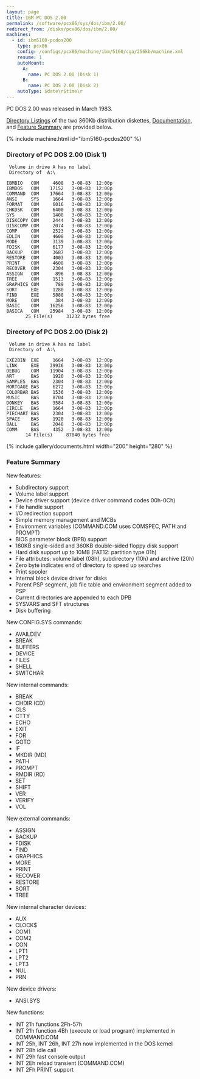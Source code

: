 ```yaml
---
layout: page
title: IBM PC DOS 2.00
permalink: /software/pcx86/sys/dos/ibm/2.00/
redirect_from: /disks/pcx86/dos/ibm/2.00/
machines:
  - id: ibm5160-pcdos200
    type: pcx86
    config: /configs/pcx86/machine/ibm/5160/cga/256kb/machine.xml
    resume: 1
    autoMount:
      A:
        name: PC DOS 2.00 (Disk 1)
      B:
        name: PC DOS 2.00 (Disk 2)
    autoType: $date\r$time\r
---
```


PC DOS 2.00 was released in March 1983.

[Directory Listings](#directory-of-pc-dos-200-disk-1) of the two
360Kb distribution diskettes, [Documentation](#documents), and [Feature Summary](#feature-summary) are provided below.

{% include machine.html id="ibm5160-pcdos200" %}

### Directory of PC DOS 2.00 (Disk 1)

	 Volume in drive A has no label
	 Directory of  A:\
	
	IBMBIO   COM     4608   3-08-83  12:00p
	IBMDOS   COM    17152   3-08-83  12:00p
	COMMAND  COM    17664   3-08-83  12:00p
	ANSI     SYS     1664   3-08-83  12:00p
	FORMAT   COM     6016   3-08-83  12:00p
	CHKDSK   COM     6400   3-08-83  12:00p
	SYS      COM     1408   3-08-83  12:00p
	DISKCOPY COM     2444   3-08-83  12:00p
	DISKCOMP COM     2074   3-08-83  12:00p
	COMP     COM     2523   3-08-83  12:00p
	EDLIN    COM     4608   3-08-83  12:00p
	MODE     COM     3139   3-08-83  12:00p
	FDISK    COM     6177   3-08-83  12:00p
	BACKUP   COM     3687   3-08-83  12:00p
	RESTORE  COM     4003   3-08-83  12:00p
	PRINT    COM     4608   3-08-83  12:00p
	RECOVER  COM     2304   3-08-83  12:00p
	ASSIGN   COM      896   3-08-83  12:00p
	TREE     COM     1513   3-08-83  12:00p
	GRAPHICS COM      789   3-08-83  12:00p
	SORT     EXE     1280   3-08-83  12:00p
	FIND     EXE     5888   3-08-83  12:00p
	MORE     COM      384   3-08-83  12:00p
	BASIC    COM    16256   3-08-83  12:00p
	BASICA   COM    25984   3-08-83  12:00p
	       25 File(s)     31232 bytes free

### Directory of PC DOS 2.00 (Disk 2)

	 Volume in drive A has no label
	 Directory of  A:\
	
	EXE2BIN  EXE     1664   3-08-83  12:00p
	LINK     EXE    39936   3-08-83  12:00p
	DEBUG    COM    11904   3-08-83  12:00p
	ART      BAS     1920   3-08-83  12:00p
	SAMPLES  BAS     2304   3-08-83  12:00p
	MORTGAGE BAS     6272   3-08-83  12:00p
	COLORBAR BAS     1536   3-08-83  12:00p
	MUSIC    BAS     8704   3-08-83  12:00p
	DONKEY   BAS     3584   3-08-83  12:00p
	CIRCLE   BAS     1664   3-08-83  12:00p
	PIECHART BAS     2304   3-08-83  12:00p
	SPACE    BAS     1920   3-08-83  12:00p
	BALL     BAS     2048   3-08-83  12:00p
	COMM     BAS     4352   3-08-83  12:00p
	       14 File(s)     87040 bytes free

{% include gallery/documents.html width="200" height="280" %}

### Feature Summary

New features:

- Subdirectory support
- Volume label support
- Device driver support (device driver command codes 00h-0Ch)
- File handle support
- I/O redirection support
- Simple memory management and MCBs
- Environment variables (COMMAND.COM uses COMSPEC, PATH and PROMPT)
- BIOS parameter block (BPB) support
- 180KB single-sided and 360KB double-sided floppy disk support
- Hard disk support up to 10MB (FAT12: partition type 01h)
- File attributes: volume label (08h), subdirectory (10h) and archive (20h)
- Zero byte indicates end of directory to speed up searches
- Print spooler
- Internal block device driver for disks
- Parent PSP segment, job file table and environment segment added to PSP
- Current directories are appended to each DPB
- SYSVARS and SFT structures
- Disk buffering

New CONFIG.SYS commands:

- AVAILDEV
- BREAK
- BUFFERS
- DEVICE
- FILES
- SHELL
- SWITCHAR

New internal commands:

- BREAK
- CHDIR (CD)
- CLS
- CTTY
- ECHO
- EXIT
- FOR
- GOTO
- IF
- MKDIR (MD)
- PATH
- PROMPT
- RMDIR (RD)
- SET
- SHIFT
- VER
- VERIFY
- VOL

New external commands:

- ASSIGN
- BACKUP
- FDISK
- FIND
- GRAPHICS
- MORE
- PRINT
- RECOVER
- RESTORE
- SORT
- TREE

New internal character devices:

- AUX
- CLOCK$
- COM1
- COM2
- CON
- LPT1
- LPT2
- LPT3
- NUL
- PRN

New device drivers:

- ANSI.SYS

New functions:

- INT 21h functions 2Fh-57h
- INT 21h function 4Bh (execute or load program) implemented in COMMAND.COM
- INT 25h, INT 26h, INT 27h now implemented in the DOS kernel
- INT 28h idle call
- INT 29h fast console output
- INT 2Eh reload transient (COMMAND.COM)
- INT 2Fh PRINT support
